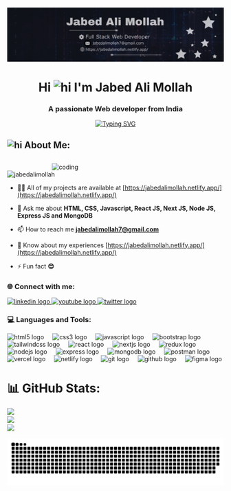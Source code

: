 ![logo](Picsart_24-04-23_22-03-17-809.jpg)
<h1 align="center">Hi <img  alt="hi" width="40" src="https://em-content.zobj.net/source/microsoft-teams/363/waving-hand_1f44b.png"> I'm Jabed Ali Mollah</h1>
<h3 align="center">A passionate Web developer from India</h3>
<p align="center">
<a href="https://git.io/typing-svg"><img src="https://readme-typing-svg.demolab.com?font=Fira+Code&size=30&pause=1000&center=true&random=false&width=500&lines=Hello%2C+I'm+Jabed+Ali+Mollah;Web+Developer" alt="Typing SVG" /></a>
</p>
<div>
  <h2 align="left" > <img  alt="hi" width="25" src="https://em-content.zobj.net/source/animated-noto-color-emoji/356/dizzy_1f4ab.gif">  About Me: <h2/>
</div>

<img align="right" alt="coding" width="400" src="https://camo.githubusercontent.com/19db51af5f90f1b152bc0b9078f5fe97053955be5074f03f17019c70345bdcdb/68747470733a2f2f6d69726f2e6d656469756d2e636f6d2f6d61782f313336302f302a37513379765349765f7430696f4a2d5a2e676966">
<p align="left" > <img src="https://komarev.com/ghpvc/?username=jabedalimollah&label=Profile%20views&color=0e75b6&style=flat" alt="jabedalimollah" /> </p>
 
- 👨‍💻 All of my projects are available at [https://jabedalimollah.netlify.app/](https://jabedalimollah.netlify.app/)

- 💬 Ask me about **HTML, CSS, Javascript, React JS, Next JS, Node JS, Express JS and MongoDB**

- 📫 How to reach me **jabedalimollah7@gmail.com**

- 📄 Know about my experiences [https://jabedalimollah.netlify.app/](https://jabedalimollah.netlify.app/)

- ⚡ Fun fact **😊**

<h3 align="left">🌐 Connect with me:</h3>
<p align="left">

 <a href="https://www.linkedin.com/in/jabedalimollah/" target="_blank">
    <img src="https://img.shields.io/static/v1?message=LinkedIn&logo=linkedin&label=&color=0077B5&logoColor=white&labelColor=&style=for-the-badge" height="30" alt="linkedin logo"  />
  </a>
  <a href="https://www.youtube.com/channel/UC3zvhFvQneVKQG8DVh-nRzA" target="_blank">
    <img src="https://img.shields.io/static/v1?message=Youtube&logo=youtube&label=&color=FF0000&logoColor=white&labelColor=&style=for-the-badge" height="30" alt="youtube logo"  />
  </a>
  <a href="https://twitter.com/JabedAliMollah7" target="_blank">
    <img src="https://img.shields.io/static/v1?message=Twitter&logo=twitter&label=&color=1DA1F2&logoColor=white&labelColor=&style=for-the-badge" height="30" alt="twitter logo"  />
  </a>

</p>

<h3 align="left">💻 Languages and Tools:</h3>
<p align="left"> <div align="left">
  <img src="https://img.shields.io/badge/HTML5-E34F26?logo=html5&logoColor=white&style=for-the-badge" height="25" alt="html5 logo"  />
  <img width="12" />
  <img src="https://img.shields.io/badge/CSS3-1572B6?logo=css3&logoColor=white&style=for-the-badge" height="25" alt="css3 logo"  />
  <img width="12" />
  <img src="https://img.shields.io/badge/JavaScript-F7DF1E?logo=javascript&logoColor=black&style=for-the-badge" height="25" alt="javascript logo"  />
  <img width="12" />
  <img src="https://img.shields.io/badge/Bootstrap-7952B3?logo=bootstrap&logoColor=white&style=for-the-badge" height="25" alt="bootstrap logo"  />
  <img width="12" />
  <img src="https://img.shields.io/badge/Tailwind CSS-06B6D4?logo=tailwindcss&logoColor=black&style=for-the-badge" height="25" alt="tailwindcss logo"  />
  <img width="12" />
  <img src="https://img.shields.io/badge/React-61DAFB?logo=react&logoColor=black&style=for-the-badge" height="25" alt="react logo"  />
  <img width="12" />
  <img src="https://img.shields.io/badge/Next.js-000000?logo=nextdotjs&logoColor=white&style=for-the-badge" height="25" alt="nextjs logo"  />
  <img width="12" />
  <img src="https://img.shields.io/badge/Redux-764ABC?logo=redux&logoColor=white&style=for-the-badge" height="25" alt="redux logo"  />
  <img width="12" />
  <img src="https://img.shields.io/badge/Node.js-339933?logo=nodedotjs&logoColor=white&style=for-the-badge" height="25" alt="nodejs logo"  />
  <img width="12" />
  <img src="https://img.shields.io/badge/Express-000000?logo=express&logoColor=white&style=for-the-badge" height="25" alt="express logo"  />
  <img width="12" />
  <img src="https://img.shields.io/badge/MongoDB-47A248?logo=mongodb&logoColor=white&style=for-the-badge" height="25" alt="mongodb logo"  />
  <img width="12" />
  <img src="https://img.shields.io/badge/Postman-FF6C37?logo=postman&logoColor=black&style=for-the-badge" height="25" alt="postman logo"  />
  <img width="12" />
  <img src="https://img.shields.io/badge/Vercel-000000?logo=vercel&logoColor=white&style=for-the-badge" height="25" alt="vercel logo"  />
  <img width="12" />
  <img src="https://img.shields.io/badge/Netlify-00C7B7?logo=netlify&logoColor=black&style=for-the-badge" height="25" alt="netlify logo"  />
  <img width="12" />
  <img src="https://img.shields.io/badge/Git-F05032?logo=git&logoColor=white&style=for-the-badge" height="25" alt="git logo"  />
  <img width="12" />
  <img src="https://img.shields.io/badge/GitHub-181717?logo=github&logoColor=white&style=for-the-badge" height="25" alt="github logo"  />
  <img width="12" />
  <img src="https://img.shields.io/badge/Figma-F24E1E?logo=figma&logoColor=white&style=for-the-badge" height="25" alt="figma logo"  />
</div>
 </p>

# 📊 GitHub Stats:
![](https://github-readme-stats.vercel.app/api?username=jabedalimollah&theme=dark&hide_border=false&include_all_commits=false&count_private=false)<br/>
![](https://github-readme-streak-stats.herokuapp.com/?user=jabedalimollah&theme=dark&hide_border=false)<br/>
![](https://github-readme-stats.vercel.app/api/top-langs/?username=jabedalimollah&theme=dark&hide_border=false&include_all_commits=false&count_private=false&layout=compact)

![Snake animation](https://raw.githubusercontent.com/jabedalimollah/jabedalimollah/output/github-contribution-grid-snake-dark.svg)
